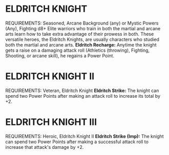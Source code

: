 # ELDRITCH KNIGHT
REQUIREMENTS: Seasoned, Arcane Background (any) or Mystic Powers (Any), Fighting d8+
Elite warriors who train in both the martial and arcane arts learn how to take extra advantage of their prowess in both. These versatile heroes, the Eldritch Knights, are usually characters who studied both the martial and arcane arts.
**Eldritch Recharge:** Anytime the knight gets a raise on a damaging attack roll (Athletics (throwing), Fighting, Shooting, or arcane skill), he regains a Power Point.

# ELDRITCH KNIGHT II
REQUIREMENTS: Veteran, Eldritch Knight
**Eldritch Strike:** The knight can spend two Power Points after making an attack roll to increase its total by +2.

# ELDRITCH KNIGHT III
REQUIREMENTS: Heroic, Eldritch Knight II
**Eldritch Strike (Imp):** The knight can spend two Power Points after making a successful attack roll to increase that attack's damage by +2.